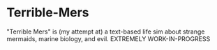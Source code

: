 # Terrible-Mers
"Terrible Mers" is (my attempt at) a text-based life sim about strange mermaids, marine biology, and evil. EXTREMELY WORK-IN-PROGRESS 
